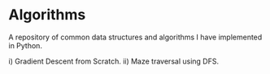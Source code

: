 # Algorithms
A repository of common data structures and algorithms I have implemented in Python.

i) Gradient Descent from Scratch.
ii) Maze traversal using DFS.
